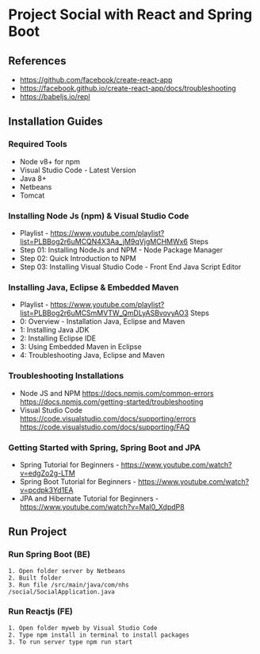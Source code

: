 
# Project Social with React and Spring Boot




## References
 - https://github.com/facebook/create-react-app
 - https://facebook.github.io/create-react-app/docs/troubleshooting
 - https://babeljs.io/repl
## Installation Guides
### Required Tools
 - Node v8+ for npm
 - Visual Studio Code - Latest Version
 - Java 8+
 - Netbeans
 - Tomcat
### Installing Node Js (npm) & Visual Studio Code
 - Playlist - https://www.youtube.com/playlist?list=PLBBog2r6uMCQN4X3Aa_jM9qVjgMCHMWx6
Steps
  - Step 01: Installing NodeJs and NPM - Node Package Manager
  - Step 02: Quick Introduction to NPM
  - Step 03: Installing Visual Studio Code - Front End Java Script Editor
### Installing Java, Eclipse & Embedded Maven
 - Playlist - https://www.youtube.com/playlist?list=PLBBog2r6uMCSmMVTW_QmDLyASBvovyAO3
Steps
 - 0: Overview - Installation Java, Eclipse and Maven
 - 1: Installing Java JDK
 - 2: Installing Eclipse IDE
 - 3: Using Embedded Maven in Eclipse
 - 4: Troubleshooting Java, Eclipse and Maven
 ### Troubleshooting Installations
 - Node JS and NPM
https://docs.npmjs.com/common-errors
https://docs.npmjs.com/getting-started/troubleshooting
 - Visual Studio Code
https://code.visualstudio.com/docs/supporting/errors
https://code.visualstudio.com/docs/supporting/FAQ
### Getting Started with Spring, Spring Boot and JPA
 - Spring Tutorial for Beginners - https://www.youtube.com/watch?v=edgZo2g-LTM
 - Spring Boot Tutorial for Beginners - https://www.youtube.com/watch?v=pcdpk3Yd1EA
 - JPA and Hibernate Tutorial for Beginners - https://www.youtube.com/watch?v=MaI0_XdpdP8
## Run Project
### Run Spring Boot (BE)
    1. Open folder server by Netbeans
    2. Built folder
    3. Run file /src/main/java/com/nhs
    /social/SocialApplication.java
### Run Reactjs (FE)
    1. Open folder myweb by Visual Studio Code
    2. Type npm install in terminal to install packages
    3. To run server type npm run start 